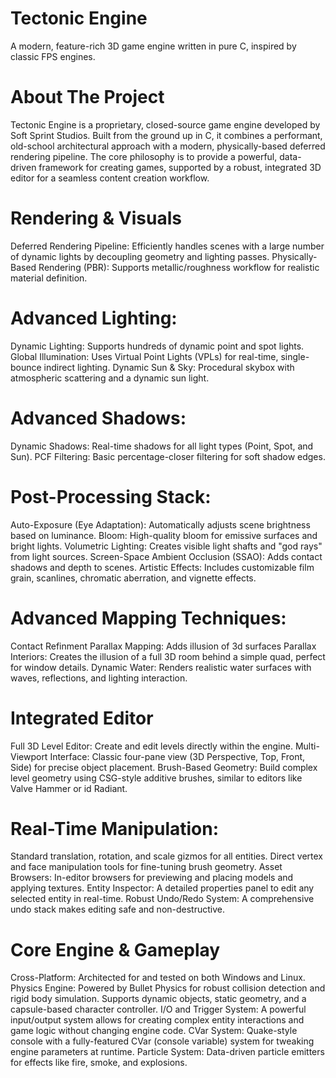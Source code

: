 # Tectonic Engine
A modern, feature-rich 3D game engine written in pure C, inspired by classic FPS engines.

# About The Project
Tectonic Engine is a proprietary, closed-source game engine developed by Soft Sprint Studios. Built from the ground up in C, it combines a performant, old-school architectural approach with a modern, physically-based deferred rendering pipeline.
The core philosophy is to provide a powerful, data-driven framework for creating games, supported by a robust, integrated 3D editor for a seamless content creation workflow.

# Rendering & Visuals
Deferred Rendering Pipeline: Efficiently handles scenes with a large number of dynamic lights by decoupling geometry and lighting passes.
Physically-Based Rendering (PBR): Supports metallic/roughness workflow for realistic material definition.

# Advanced Lighting:
Dynamic Lighting: Supports hundreds of dynamic point and spot lights.
Global Illumination: Uses Virtual Point Lights (VPLs) for real-time, single-bounce indirect lighting.
Dynamic Sun & Sky: Procedural skybox with atmospheric scattering and a dynamic sun light.

# Advanced Shadows:
Dynamic Shadows: Real-time shadows for all light types (Point, Spot, and Sun).
PCF Filtering: Basic percentage-closer filtering for soft shadow edges.

# Post-Processing Stack:
Auto-Exposure (Eye Adaptation): Automatically adjusts scene brightness based on luminance.
Bloom: High-quality bloom for emissive surfaces and bright lights.
Volumetric Lighting: Creates visible light shafts and "god rays" from light sources.
Screen-Space Ambient Occlusion (SSAO): Adds contact shadows and depth to scenes.
Artistic Effects: Includes customizable film grain, scanlines, chromatic aberration, and vignette effects.

# Advanced Mapping Techniques:
Contact Refinment Parallax Mapping: Adds illusion of 3d surfaces
Parallax Interiors: Creates the illusion of a full 3D room behind a simple quad, perfect for window details.
Dynamic Water: Renders realistic water surfaces with waves, reflections, and lighting interaction.

# Integrated Editor
Full 3D Level Editor: Create and edit levels directly within the engine.
Multi-Viewport Interface: Classic four-pane view (3D Perspective, Top, Front, Side) for precise object placement.
Brush-Based Geometry: Build complex level geometry using CSG-style additive brushes, similar to editors like Valve Hammer or id Radiant.

# Real-Time Manipulation:
Standard translation, rotation, and scale gizmos for all entities.
Direct vertex and face manipulation tools for fine-tuning brush geometry.
Asset Browsers: In-editor browsers for previewing and placing models and applying textures.
Entity Inspector: A detailed properties panel to edit any selected entity in real-time.
Robust Undo/Redo System: A comprehensive undo stack makes editing safe and non-destructive.

# Core Engine & Gameplay
Cross-Platform: Architected for and tested on both Windows and Linux.
Physics Engine: Powered by Bullet Physics for robust collision detection and rigid body simulation. Supports dynamic objects, static geometry, and a capsule-based character controller.
I/O and Trigger System: A powerful input/output system allows for creating complex entity interactions and game logic without changing engine code.
CVar System: Quake-style console with a fully-featured CVar (console variable) system for tweaking engine parameters at runtime.
Particle System: Data-driven particle emitters for effects like fire, smoke, and explosions.

